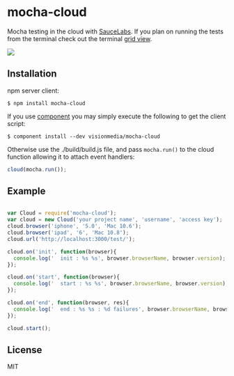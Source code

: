 # mocha-cloud

  Mocha testing in the cloud with [SauceLabs](https://saucelabs.com). If you plan
  on running the tests from the terminal check out the terminal [grid view](https://github.com/visionmedia/mocha-cloud-grid-view).

  ![](https://a248.e.akamai.net/camo.github.com/5de44b460b7f81c02497bec587a1b53832150c28/687474703a2f2f662e636c2e6c792f6974656d732f31653043304c3374317831753377334a323033752f6d6f6368612d677269642d7061737365732e706e67)

## Installation

  npm server client:

```
$ npm install mocha-cloud
```

  If you use [component](https://github.com/component/component)
  you may simply execute the following to get the client script:

```
$ component install --dev visionmedia/mocha-cloud
```

  Otherwise use the ./build/build.js file,
  and pass `mocha.run()` to the cloud function
  allowing it to attach event handlers:

```js
cloud(mocha.run());
```

## Example

```js

var Cloud = require('mocha-cloud');
var cloud = new Cloud('your project name', 'username', 'access key');
cloud.browser('iphone', '5.0', 'Mac 10.6');
cloud.browser('ipad', '6', 'Mac 10.8');
cloud.url('http://localhost:3000/test/');

cloud.on('init', function(browser){
  console.log('  init : %s %s', browser.browserName, browser.version);
});

cloud.on('start', function(browser){
  console.log('  start : %s %s', browser.browserName, browser.version);
});

cloud.on('end', function(browser, res){
  console.log('  end : %s %s : %d failures', browser.browserName, browser.version, res.failures);
});

cloud.start();
```

## License

  MIT
